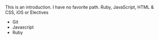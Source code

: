 This is an introduction.
I have no favorite path.
Ruby, JavaScript, HTML & CSS, iOS or Electives
* Git
* Javascript
* Ruby
